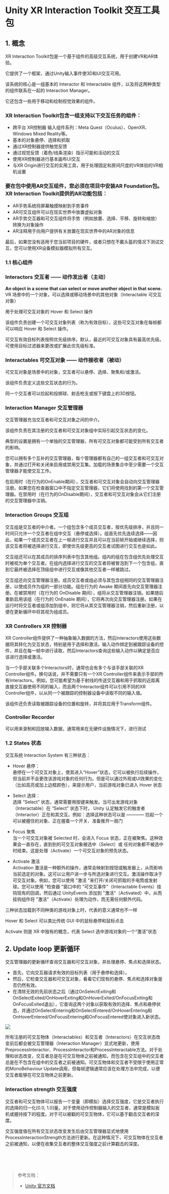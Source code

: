 # Unity XR Interaction Toolkit 交互工具包

## 1. 概念

XR Interaction Toolkit包是一个基于组件的高级交互系统，用于创建VR和AR体验。

它提供了一个框架，通过Unity输入事件使3D和UI交互可用。

该系统的核心是一组基本的 Interactor 和 Interactable 组件，以及将这两种类型的组件联系在一起的 Interaction Manager。

它还包含一些用于移动和绘制视觉效果的组件。

### XR Interaction Toolkit包含一组支持以下交互任务的组件：

* 跨平台 XR控制器 输入组件系列：Meta Quest（Oculus）、OpenXR、Windows Mixed Reality等。
* 基本的对象悬停、选择和抓取
* 通过XR控制器提供触觉反馈
* 通过视觉反馈（着色/线条渲染）指示可能和活动的交互
* 使用XR控制器进行基本画布UI交互
* 与XR Origin进行交互的实用工具，用于处理固定和房间尺度的VR体验的VR相机设置

### 要在包中使用AR交互组件，您必须在项目中安装AR Foundation包。XR Interaction Toolkit提供的AR功能包括：

* AR手势系统将屏幕触摸映射到手势事件
* AR可交互组件可以在现实世界中放置虚拟对象
* AR手势交互器和可交互组件将手势（例如放置、选择、平移、旋转和缩放）转换为对象操作
* AR注释用于向用户提供有关放置在现实世界中的AR对象的信息

最后，如果您没有适用于您当前项目的硬件，或者只想在不戴头盔的情况下测试交互，您可以使用XR设备模拟器模拟所有交互。


### 1.1 核心组件

### Interactors 交互者 —— 动作发出者（主动）

  **An object in a scene that can select or move another object in that scene.**
  VR 场景中的一个对象，可以选择或移动场景中的其他对象（Interactable 可交互对象）

用于处理可交互对象的 Hover 和 Select 操作

该组件负责创建一个可交互对象列表（称为有效目标），这些可交互对象在每帧都可以响应 Hover 和 Select 操作。

可交互有效目标列表按照优先级排序。默认，最近的可交互对象具有最高优先级。可使用目标过滤器来更改或扩展此优先级标准。

### Interactables 可交互对象 —— 动作接收者（被动）

可交互对象是场景中的对象，交互者可以悬停、选择、聚焦和/或激活。

该组件负责定义这些交互状态的行为。

同一个交互者可以捡起和投掷球、射击枪支或按下键盘上的3D按钮。

### Interaction Manager 交互管理器

交互管理器充当交互者和可交互对象之间的中介。

该组件负责在其注册的交互者和可交互对象组中实际引起交互状态的变化。

典型的设置是拥有一个单独的交互管理器，所有可交互对象都可能受到所有交互者的影响。

您可以拥有多个互补的交互管理器，每个管理器都有自己的一组交互者和可交互对象，并通过打开和关闭来启用或禁用交互集。加载的场景集合中至少需要一个交互管理器才能使交互工作。

在启用时（在行为的OnEnable期间），交互者和可交互对象会自动向交互管理器注册。如果您在检查器窗口中不指定交互管理器，它们将使用找到的第一个交互管理器。在禁用时（在行为的OnDisable期间），交互者和可交互对象会从它们注册的交互管理器中注销。

### Interaction Groups 交互组

交互组是交互者的中介者。一个组包含多个成员交互者，按优先级排序，并且同一时间只允许一个交互者在组中交互（悬停或选择）。组首先优先连续选择——因此，如果一个成员交互者在上一帧进行交互并且可以在当前帧开始或继续选择，则该交互者将被选择进行交互，即使优先级更高的交互者试图进行交互也是如此。

交互组还可以在其成员的排序列表中包含其他组。组内的组在包含组优先处理交互时被视为单个交互者。在组内选择进行交互的交互者将被冒泡到下一个包含组，直到它最终被选择在顶级组中进行交互或像其他交互者一样被跳过。

交互组还向交互管理器注册。成员交互者或组必须与其包含组相同的交互管理器注册，以使成员作为组的一部分功能。组在行为的 Awake 期间首先向交互管理器注册。在被禁用时（在行为的 OnDisable 期间），组将从交互管理器注销。如果随后重新启用该组（在行为的 OnEnable 期间），它将再次向交互管理器注册。如果在运行时将交互者或组添加到组中，则它将从其交互管理器注销，然后重新注册，以便在更新循环中将其视为组成员。

### XR Controllers XR 控制器

XR Controller组件提供了一种抽象输入数据的方法，然后Interactors使用这些数据将其转化为交互状态，特别是用于选择和激活。输入动作绑定到被跟踪设备的控件，并且在每一帧中进行读取，然后Interactors查询这些输入动作以确定是否应该进行选择或激活。

当一个手部关联多个Interactors时，通常也会有多个与该手部关联的XR Controller组件。换句话说，并不需要只有一个XR Controller组件来表示手部的所有Interactors。例如，您可能希望为基于射线的传送交互器和用于抓取的近距离直接交互器使用不同的输入，而且两个Interactor组件可以引用不同的XR Controller组件，以从同一个被跟踪的控制器设备中读取不同的输入值。

该组件还负责读取被跟踪设备的位置和旋转，并将其应用于Transform组件。

### Controller Recorder

可以用来录制和回放输入数据，通常用来在无硬件设施情况下，进行测试

### 1.2 States 状态

交互系统 Interaction System 有三种状态：

* Hover 悬停：  
  悬停在一个可交互对象上，使其进入“Hover”状态，它可以被执行后续操作，但当前并不会更改该游戏对象的任何行为。但是可以通过外观或UI效果的变化（比如高亮或加上边框颜色），来提示用户，当前游戏对象已进入 Hover 状态

* Select 选择：  
  选择 “Select” 状态，通常需要用按键来触发。当可出发游戏对象（Interactable）在 “Select" 状态下时， Unity 认定触发它的触发者（Interactor）正在和其交互。例如：选择这种状态可以是 ———— 捡起一个可以被握住的对象、正在握着一个开关、准备推开一扇门

* Focus 聚焦  
  当一个可交互对象被 Selected 时，会进入 Focus 状态，正在被聚焦。这种效果会一直存在，直到别的可交互对象被选中（Select）或 任何对象都不被选中时结束。这是处理（Activate）一个可交互对象的预先状态。

* Activate 激活  
  Activation 激活是一种额外的操作，通常会映射到按钮或触发器上，从而影响当前选定的对象。这可以让用户进一步与所选对象进行交互。激活操作取决于可交互对象。例如，您可以使用 "激活 "来打开/关闭可抓取的手电筒或发射球。您可以使用 "检查器 "窗口中的 "可交互事件"（Interactable Events）挂钩现有的回调，然后通过 UnityEvents 添加到 "激活"（Activated）中，从而挂钩组件将 "激活"（Activate）处理为动作，而无需任何额外代码。



三种状态加载到不同种类的游戏对象上时，代表的意义通常也不一样

Hover 和 Select 可以类比传统 GUI 中的鼠标悬停和鼠标点击

Activate 则是 XR 中独有的概念，代表 Select 选中游戏对象的一个“激活”状态



## 2. Update loop 更新循环

交互管理器的更新循环查询交互器和可交互对象，并处理悬停、焦点和选择状态。

* 首先，它向交互器请求有效的目标列表（用于悬停和选择）。
* 然后，它检查交互器和可交互对象，看看它们现有的悬停、焦点和选择对象是否仍然有效。
* 在清除无效的先前状态之后（通过OnSelectExiting和OnSelectExited/OnHoverExiting和OnHoverExited/OnFocusExiting和OnFocusExited退出），它查询这两个对象以获取有效的选择、焦点和悬停状态，并通过OnSelectEntering和OnSelectEntered/OnHoverEntering和OnHoverEntered/OnFocusEntering和OnFocusEntered使对象进入新状态。

![](../../../imgs/interaction-update.svg)

所有注册的可交互物体（Interactables）和交互者（Interactors）在交互状态改变前后都会被交互管理器（Interaction Manager）显式地更新，使用PreprocessInteractor、ProcessInteractor和ProcessInteractable方法。对于处理和状态改变，交互者总是在可交互物体之前被通知，而包含在交互组中的交互者总是在不包含在组中的交互者之前被通知。可交互物体和交互者不受限于使用正常的MonoBehaviour Update调用，但每帧逻辑通常应该在处理方法中完成，以便交互者能够在可交互物体之前更新。

### Interaction strength 交互强度

交互者和可交互物体可以报告一个变量（即模拟）选择交互强度，它是交互者执行的选择的归一化[0.0, 1.0]量。对于使用动作控制器输入的交互者，通常是模拟扳机或握持按下的程度。对于可以被戳的可交互物体，它可以基于戳击交互者的深度。

交互强度值在所有交互状态改变发生后由交互管理器显式地使用ProcessInteractionStrength方法进行更新。在这种情况下，可交互物体在交互者之前被通知，以便在收集交互者的整体交互强度之前计算戳击的深度。

</br>
</br>
</hr>
</br>

>参考文档：
>
> * [Unity 官方文档](https://docs.unity3d.com/Packages/com.unity.xr.interaction.toolkit@2.4/manual/architecture.html)


















































































 